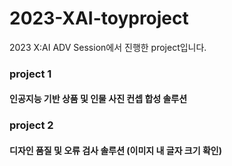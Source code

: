 # 2023-XAI-toyproject
2023 X:AI ADV Session에서 진행한 project입니다.

### project 1
#### 인공지능 기반 상품 및 인물 사진 컨셉 합성 솔루션


### project 2
#### 디자인 품질 및 오류 검사 솔루션 (이미지 내 글자 크기 확인)
